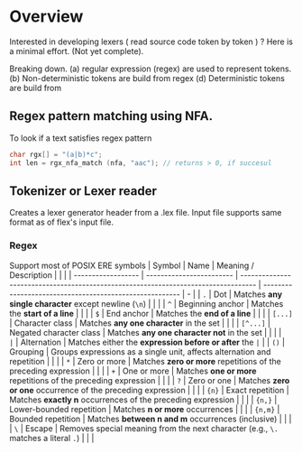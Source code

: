 # Overview
 
  Interested in developing lexers ( read source code token by token ) ?
  Here is a minimal effort. (Not yet complete).

  Breaking down.
  (a) regular expression (regex) are used to represent tokens.
  (b) Non-deterministic tokens are build from regex
  (d) Deterministic tokens are build from 

## Regex pattern matching using NFA.

  To look if a text satisfies regex pattern
```c
char rgx[] = "(a|b)*c";
int len = rgx_nfa_match (nfa, "aac"); // returns > 0, if succesul
```

## Tokenizer or Lexer reader

  Creates a lexer generator header from a .lex file. Input file supports
  same format as of flex's input file.

### Regex

  Support most of POSIX ERE symbols
| Symbol             | Name                     | Meaning / Description                                                              |                                                         |   |
| ------------------ | ------------------------ | ---------------------------------------------------------------------------------- | ------------------------------------------------------- | - |
| `.`                | Dot                      | Matches **any single character** except newline (`\n`)                             |                                                         |   |
| `^`                | Beginning anchor         | Matches the **start of a line**                                                    |                                                         |   |
| `$`                | End anchor               | Matches the **end of a line**                                                      |                                                         |   |
| `[...]`            | Character class          | Matches **any one character** in the set                                           |                                                         |   |
| `[^...]`           | Negated character class  | Matches **any one character not** in the set                                       |                                                         |   |
| `                  | `                        | Alternation                                                                        | Matches either the **expression before or after** the ` | ` |
| `()`               | Grouping                 | Groups expressions as a single unit, affects alternation and repetition            |                                                         |   |
| `*`                | Zero or more             | Matches **zero or more** repetitions of the preceding expression                   |                                                         |   |
| `+`                | One or more              | Matches **one or more** repetitions of the preceding expression                    |                                                         |   |
| `?`                | Zero or one              | Matches **zero or one** occurrence of the preceding expression                     |                                                         |   |
| `{n}`              | Exact repetition         | Matches **exactly n** occurrences of the preceding expression                      |                                                         |   |
| `{n,}`             | Lower-bounded repetition | Matches **n or more** occurrences                                                  |                                                         |   |
| `{n,m}`            | Bounded repetition       | Matches **between n and m** occurrences (inclusive)                                |                                                         |   |
| `\`                | Escape                   | Removes special meaning from the next character (e.g., `\.` matches a literal `.`) |                                                         |   |


